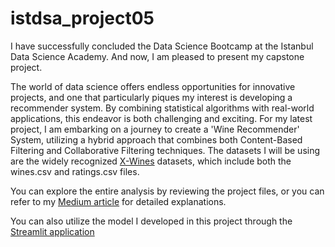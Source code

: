 # istdsa_project05

I have successfully concluded the Data Science Bootcamp at the Istanbul Data Science Academy. And now, I am pleased to present my capstone project.

The world of data science offers endless opportunities for innovative projects, and one that particularly piques my interest is developing a recommender system. By combining statistical algorithms with real-world applications, this endeavor is both challenging and exciting. For my latest project, I am embarking on a journey to create a 'Wine Recommender' System, utilizing a hybrid approach that combines both Content-Based Filtering and Collaborative Filtering techniques. The datasets I will be using are the widely recognized [X-Wines](https://www.mdpi.com/2504-2289/7/1/20) datasets, which include both the wines.csv and ratings.csv files.

You can explore the entire analysis by reviewing the project files, or you can refer to my [Medium article](https://medium.com/@salimkilinc/data-science-capstone-project-building-a-recommender-system-39733bfaa044) for detailed explanations. 

You can also utilize the model I developed in this project through the [Streamlit application](https://xwines.streamlit.app)
